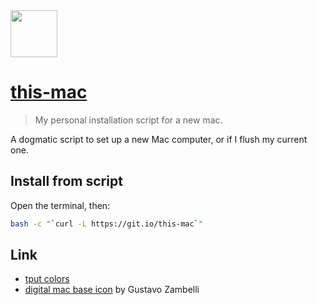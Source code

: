 <img src="https://raw.githubusercontent.com/murshidazher/this-mac/main/static/logo.jpg" width="75px">

# [this-mac](https://git.io/this-mac)

> My personal installation script for a new mac.

A dogmatic script to set up a new Mac computer, or if I flush my current one.

## Install from script

Open the terminal, then:

```sh
bash -c "`curl -L https://git.io/this-mac`"
```

## Link

- [tput colors](https://unix.stackexchange.com/questions/269077/tput-setaf-color-table-how-to-determine-color-codes)
- [digital mac base icon](https://dribbble.com/shots/6185043-Pixelado) by Gustavo Zambelli
